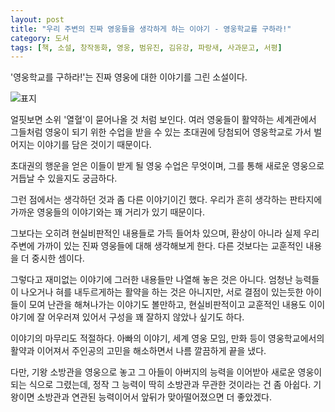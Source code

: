 ```yaml
---
layout: post
title: "우리 주변의 진짜 영웅들을 생각하게 하는 이야기 - 영웅학교를 구하라!"
category: 도서
tags: [책, 소설, 창작동화, 영웅, 범유진, 김유강, 파랑새, 사과문고, 서평]
---
```


'영웅학교를 구하라!'는
진짜 영웅에 대한 이야기를 그린 소설이다.

![표지](https://lh3.googleusercontent.com/KDXdYYLeYDwiSf4WC7T0vTDkTl2Uzj1cYCKKDHJcVMMCgoUJSn_x8YE2TG6TOMc_TvlWZJ7SfpyB6w=s480)

얼핏보면 소위 '열혈'이 묻어나올 것 처럼 보인다.
여러 영웅들이 활약하는 세계관에서
그들처럼 영웅이 되기 위한 수업을 받을 수 있는 초대권에 당첨되어
영웅학교로 가서 벌어지는 이야기를 담은 것이기 때문이다.

초대권의 행운을 얻은 이들이 받게 될 영웅 수업은 무엇이며,
그를 통해 새로운 영웅으로 거듭날 수 있을지도 궁금하다.

그런 점에서는 생각하던 것과 좀 다른 이야기이긴 했다.
우리가 흔히 생각하는 판타지에 가까운 영웅들의 이야기와는 꽤 거리가 있기 때문이다.

그보다는 오히려 현실비판적인 내용들로 가득 들어차 있으며,
환상이 아니라 실제 우리 주변에 가까이 있는 진짜 영웅들에 대해 생각해보게 한다.
다른 것보다는 교훈적인 내용을 더 중시한 셈이다.

그렇다고 재미없는 이야기에 그러한 내용들만 나열해 놓은 것은 아니다.
엄청난 능력들이 나오거나 혀를 내두르게하는 활약을 하는 것은 아니지만,
서로 결점이 있는듯한 아이들이 모여 난관을 해쳐나가는 이야기도 볼만하고,
현실비판적이고 교훈적인 내용도 이이야기에 잘 어우러져 있어서
구성을 꽤 잘하지 않았나 싶기도 하다.

이야기의 마무리도 적절하다.
아빠의 이야기, 세계 영웅 모임, 만화 등이
영웅학교에서의 활약과 이어져서
주인공의 고민을 해소하면서 나름 깔끔하게 끝을 냈다.

다만, 기왕 소방관을 영웅으로 놓고
그 아들이 아버지의 능력을 이어받아 새로운 영웅이 되는 식으로 그렸는데,
정작 그 능력이 딱히 소방관과 무관한 것이라는 건 좀 아쉽다.
기왕이면 소방관과 연관된 능력이어서 앞뒤가 맞아떨어졌으면 더 좋았겠다.
